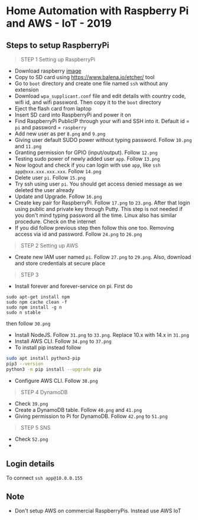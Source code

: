 # Home Automation with Raspberry Pi and AWS - IoT - 2019

## Steps to setup RaspberryPi

>STEP 1
>Setting up RaspberryPi 

- Download raspberry [image](https://www.raspberrypi.org/downloads/raspberry-pi-os/) 
- Copy to SD card using https://www.balena.io/etcher/ tool
- Go to `boot` directory and create one file named `ssh` without any extension
- Download `wpa_supplicant.conf` file and edit details with country code, wifi id, and wifi password. Then copy it 
to the `boot` directory
- Eject the flash card from laptop 
- Insert SD card into RaspberryPi and power it on 
- Find RaspberryPi PublicIP through your wifi and SSH into it. 
Default id = `pi` and password = `raspberry`
- Add new user as per `8.png` and `9.png`
- Giving user default SUDO power without typing password. Follow `10.png`
and `11.png`
- Granting permission for GPIO (input/output). Follow `12.png`
- Testing sudo power of newly added user `app`. Follow `13.png`
- Now logout and check if you can login with use `app`, like `ssh app@xxx.xxx.xxx.xxx`. 
Follow `14.png`
- Delete user `pi`. Follow `15.png`
- Try ssh using user `pi`. You should get access denied message as we deleted the user already 
- Update and Upgrade. Follow `16.png`
- Create key pair for RaspberryPi. Follow `17.png` to `23.png`. After that login using 
public and private key through Putty. This step is not needed if you don't mind typing password all the time.
Linux also has similar procedure. Check on the internet
- If you did follow previous step then follow this one too. Removing access via id and password.
Follow `24.png` to `26.png`

>STEP 2
>Setting up AWS

- Create new IAM user named `pi`. Follow `27.png` to `29.png`. Also, download and
store credentials at secure place

>STEP 3

- Install forever and forever-service on pi. First do 
```
sudo apt-get install npm
sudo npm cache clean -f
sudo npm install -g n
sudo n stable
```
then follow `30.png`
- Install NodeJS. Follow `31.png` to `33.png`. Replace 10.x with 14.x in `31.png`
- Install AWS CLI. Follow `34.png` to `37.png`
- To install pip instead follow 
```bash
sudo apt install python3-pip
pip3 --version
python3 -m pip install --upgrade pip
```
- Configure AWS CLI. Follow `38.png`

>STEP 4
>DynamoDB

- Check `39.png`
- Create a DynamoDB table. Follow `40.png` and `41.png`
- Giving permission to Pi for DynamoDB. Follow `42.png` to `51.png`

>STEP 5
>SNS

- Check `52.png`
- 

## Login details 

To connect `ssh app@10.0.0.155`

## Note

- Don't setup AWS on commercial RaspberryPis. Instead use AWS IoT
